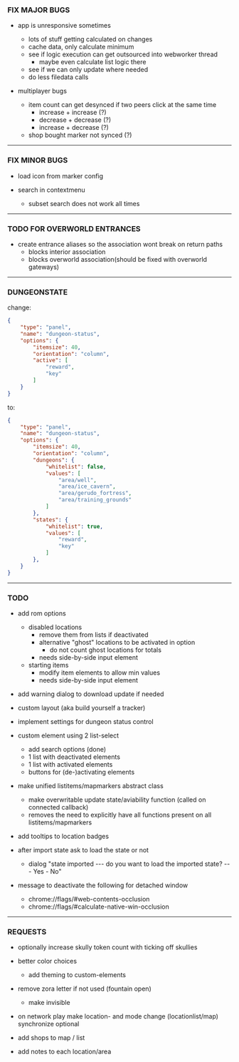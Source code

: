 
### FIX MAJOR BUGS

- app is unresponsive sometimes
    - lots of stuff getting calculated on changes
    - cache data, only calculate minimum
    - see if logic execution can get outsourced into webworker thread
        - maybe even calculate list logic there
    - see if we can only update where needed
    - do less filedata calls

- multiplayer bugs
    - item count can get desynced if two peers click at the same time
        - increase + increase (?)
        - decrease + decrease (?)
        - increase + decrease (?)
    - shop bought marker not synced (?)

---

### FIX MINOR BUGS

- load icon from marker config

- search in contextmenu
    - subset search does not work all times

---

### TODO FOR OVERWORLD ENTRANCES

- create entrance aliases so the association wont break on return paths
    - blocks interior association
    - blocks overworld association(should be fixed with overworld gateways)
    
---

### DUNGEONSTATE

change:

```json
{
    "type": "panel",
    "name": "dungeon-status",
    "options": {
        "itemsize": 40,
        "orientation": "column",
        "active": [
            "reward",
            "key"
        ]
    }
}
```

to:

```json
{
    "type": "panel",
    "name": "dungeon-status",
    "options": {
        "itemsize": 40,
        "orientation": "column",
        "dungeons": {
            "whitelist": false,
            "values": [
                "area/well",
                "area/ice_cavern",
                "area/gerudo_fortress",
                "area/training_grounds"
            ]
        },
        "states": {
            "whitelist": true,
            "values": [
                "reward",
                "key"
            ]
        },
    }
}
```

---

### TODO

- add rom options
    - disabled locations
        - remove them from lists if deactivated
        - alternative "ghost" locations to be activated in option
            - do not count ghost locations for totals
        - needs side-by-side input element
    - starting items
        - modify item elements to allow min values
        - needs side-by-side input element

- add warning dialog to download update if needed

- custom layout (aka build yourself a tracker)

- implement settings for dungeon status control

- custom element using 2 list-select
    - add search options (done)
    - 1 list with deactivated elements
    - 1 list with activated elements
    - buttons for (de-)activating elements

- make unified listitems/mapmarkers abstract class
    - make overwritable update state/aviability function (called on connected callback)
    - removes the need to explicitly have all functions present on all listitems/mapmarkers
    
- add tooltips to location badges

- after import state ask to load the state or not
    - dialog "state imported --- do you want to load the imported state? --- Yes - No"

- message to deactivate the following for detached window
    - chrome://flags/#web-contents-occlusion
    - chrome://flags/#calculate-native-win-occlusion

---

### REQUESTS

- optionally increase skully token count with ticking off skullies

- better color choices
    - add theming to custom-elements

- remove zora letter if not used (fountain open)
    - make invisible

- on network play make location- and mode change (locationlist/map) synchronize optional

- add shops to map / list

- add notes to each location/area